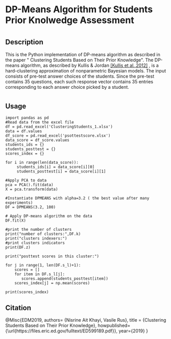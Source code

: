 # DP-Means Algorithm for Students Prior Knolwedge Assessment

# <h2>Description </h2>
This is the Python implementation of DP-means algorithm as described in the paper " Clustering Students Based on Their Prior Knowledge".
The DP-means algorithm, as described by Kullis & Jordan  <a href="https://arxiv.org/abs/1111.0352">[Kullis et al.,2012]</a> , is a hard-clustering approximation of nonparametric Bayesian models.
The input consists of pre-test answer choices of the students. Since the pre-test contains 35 questions, each such response vector 
contains 35 entries corresponding to each answer choice picked by a student.

# <h2>Usage</h2> 

    import pandas as pd
    #Read data from the excel file
    df = pd.read_excel('ClusteringStudents_1.xlsx')
    data = df.values
    df_score = pd.read_excel('psottestscore.xlsx')
    data_score = df_score.values
    students_ids = {}
    students_posttest = {}
    scores_index = {}   

    for i in range(len(data_score)):
         students_ids[i] = data_score[i][0]
         students_posttest[i] = data_score[i][1]
   
    #Apply PCA to data
    pca = PCA().fit(data)
    X = pca.transform(data)
    
    #Instantiate DPMEANS with alpha=3.2 ( the best value after many experiments)
    DF = DPMEANS(3.2, 100)
    
    # Apply DP-means algorithm on the data
    DF.fit(X)
    
    #print the number of clusters
    print("number of clusters:",DF.k)
    print("clusters indexers:")
    #print clusters indicators
    print(DF.z)

    print("posttest scores in this cluster:")

    for j in range(1, len(DF.s_l)+1):
        scores = []
        for item in DF.s_l[j]:
           scores.append(students_posttest[item])
        scores_index[j] = np.mean(scores)

    print(scores_index)

<h2>Citation</h2>
@Misc{EDM2019,
      authors= {Nisrine Ait Khayi, Vasile Rus},
      title = {Clustering Students Based on Their Prior Knowledge},
      howpublished={\url{https://files.eric.ed.gov/fulltext/ED599189.pdf}},
      year={2019}
      }
